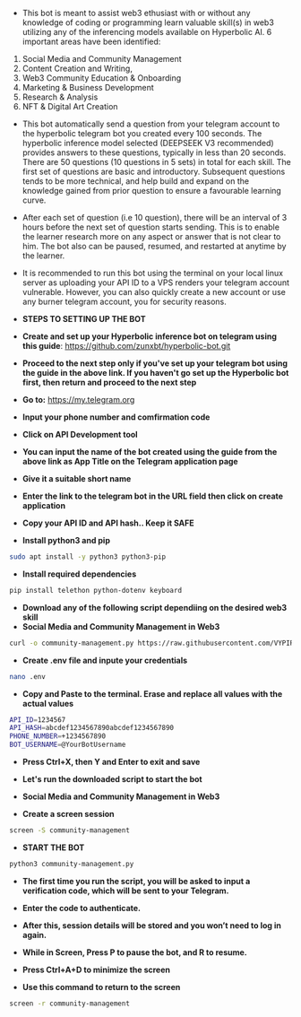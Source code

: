 - This bot is meant to assist web3 ethusiast with or without any knowledge of coding or programming learn valuable skill(s) in web3 utilizing any of the inferencing models available on Hyperbolic AI. 6 important areas have been identified:
1. Social Media and Community Management
2. Content Creation and Writing,
3. Web3 Community Education & Onboarding
4. Marketing & Business Development
5. Research & Analysis
6. NFT & Digital Art Creation

- This bot automatically send a question from your telegram account to the hyperbolic telegram bot you created every 100 seconds. The hyperbolic inference model selected (DEEPSEEK V3 recommended) provides answers to these questions, typically in less than 20 seconds. There are 50 questions (10 questions in 5 sets) in total for each skill. The first set of questions are basic and introductory. Subsequent questions tends to be more technical, and help build and expand on the knowledge gained from prior question to ensure a favourable learning curve.

- After each set of question (i.e 10 question), there will be an interval of 3 hours before the next set of question starts sending. This is to enable the learner research more on any aspect or answer that is not clear to him. The bot also can be paused, resumed, and restarted at anytime by the learner.

- It is recommended to run this bot using the terminal on your local linux server as uploading your API ID to a VPS renders your telegram account vulnerable. However, you can also quickly create a new account or use any burner telegram account, you for security reasons.




- **STEPS TO SETTING UP THE BOT**

- **Create and set up your Hyperbolic inference bot on telegram using this guide**: https://github.com/zunxbt/hyperbolic-bot.git
- **Proceed to the next step only if you've set up your telegram bot using the guide in the above link. If you haven't go set up the Hyperbolic bot first, then return and proceed to the next step**

- **Go to:** https://my.telegram.org
- **Input your phone number and comfirmation code**
- **Click on API Development tool**
- **You can input the name of the bot created using the guide from the above link as App Title on the Telegram application page**
- **Give it a suitable short name**
- **Enter the link to the telegram bot in the URL field then click on create application**
- **Copy your API ID and API hash.. Keep it SAFE**

- **Install python3 and pip**
```bash
sudo apt install -y python3 python3-pip
```
- **Install required dependencies**
```bash
pip install telethon python-dotenv keyboard
```

- **Download any of the following script dependiing on the desired web3 skill**
- **Social Media and Community Management in Web3**
```bash
curl -o community-management.py https://raw.githubusercontent.com/VYPIR99/Web3-Skill/main/community-management.py
```

- **Create .env file and inpute your credentials**
```bash 
nano .env
```
- **Copy and Paste to the terminal. Erase and replace all values with the actual values** 
```bash
API_ID=1234567
API_HASH=abcdef1234567890abcdef1234567890
PHONE_NUMBER=+1234567890
BOT_USERNAME=@YourBotUsername
```
- **Press Ctrl+X, then Y and Enter to exit and save**

- **Let's run the downloaded script to start the bot**
- **Social Media and Community Management in Web3**
- **Create a screen session**
```bash
screen -S community-management
```
- **START THE BOT**
```bash
python3 community-management.py
```

- **The first time you run the script, you will be asked to input a verification code, which will be sent to your Telegram.**
- **Enter the code to authenticate.**
- **After this, session details will be stored and you won’t need to log in again.**
- **While in Screen, Press P to pause the bot, and R to resume.**

- **Press Ctrl+A+D to minimize the screen**

- **Use this command to return to the screen**
```bash
screen -r community-management
```

